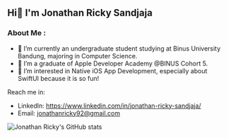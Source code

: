## Hi👋 I'm Jonathan Ricky Sandjaja

### About Me :

- 🔭 I’m currently an undergraduate student studying at Binus University Bandung, majoring in Computer Science.
- 🌱 I’m a graduate of Apple Developer Academy @BINUS Cohort 5.
- 👯 I’m interested in Native iOS App Development, especially about SwiftUI because it is so fun!

Reach me in:
- LinkedIn: https://www.linkedin.com/in/jonathan-ricky-sandjaja/
- Email: jonathanricky92@gmail.com 
<!--
- 🤔 I’m looking for help with ...
- 💬 Ask me about ...
- 😄 Pronouns: ...
- ⚡ Fun fact: ...
!-->

![Jonathan Ricky's GitHub stats](https://github-readme-stats.vercel.app/api?username=joricky91&show_icons=true&theme=tokyonight)



